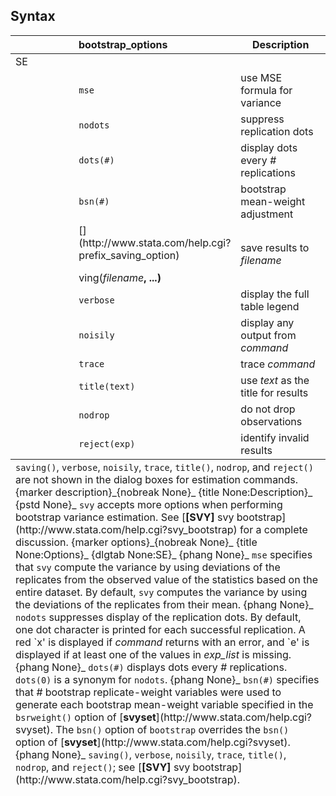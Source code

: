 ## Syntax

<table class="syntab">
<colgroup>
<col style="width: 33%" />
<col style="width: 33%" />
<col style="width: 33%" />
</colgroup>
<thead>
<tr class="header">
<th colspan="2">bootstrap_options</th>
<th>Description</th>
</tr>
</thead>
<tbody>
<tr class="odd section">
<td colspan="3">SE</td>
</tr>
<tr class="even">
<td class="normal"></td>
<td><code class="command" data-options="mse">mse</code></td>
<td>use MSE formula for variance</td>
</tr>
<tr class="odd">
<td class="normal"></td>
<td><code class="command" data-options="nodots">nodots</code></td>
<td>suppress replication dots</td>
</tr>
<tr class="even">
<td class="normal"></td>
<td><code class="command" data-options="dots(#)">dots(#)</code></td>
<td>display dots every <var class="command">#</var> replications</td>
</tr>
<tr class="odd">
<td class="normal"></td>
<td><code class="command" data-options="bsn(#)">bsn(#)</code></td>
<td>bootstrap mean-weight adjustment</td>
</tr>
<tr class="even">
<td class="normal"></td>
<td>[<strong></strong>](http://www.stata.com/help.cgi?prefix_saving_option)
<ul>
</ul>
ving(<var class="command">filename</var><strong>, ...)</strong></td>
<td>save results to <var class="command">filename</var></td>
</tr>
<tr class="odd">
<td class="normal"></td>
<td><code class="command" data-options="v">verbose</code></td>
<td>display the full table legend</td>
</tr>
<tr class="even">
<td class="normal"></td>
<td><code class="command" data-options="noi">noisily</code></td>
<td>display any output from <var class="command">command</var></td>
</tr>
<tr class="odd">
<td class="normal"></td>
<td><code class="command" data-options="tr">trace</code></td>
<td>trace <var class="command">command</var></td>
</tr>
<tr class="even">
<td class="normal"></td>
<td><code class="command" data-options="ti">title(text)</code></td>
<td>use <var class="command">text</var> as the title for results</td>
</tr>
<tr class="odd">
<td class="normal"></td>
<td><code class="command" data-options="nodrop">nodrop</code></td>
<td>do not drop observations</td>
</tr>
<tr class="even">
<td class="normal"></td>
<td><code class="command" data-options="reject(exp)">reject(exp)</code></td>
<td>identify invalid results</td>
</tr>
</tbody><tfoot>
<tr class="odd footnote">
<td colspan="3"><code class="command">saving()</code>, <code class="command">verbose</code>, <code class="command">noisily</code>, <code class="command">trace</code>, <code class="command">title()</code>, <code class="command">nodrop</code>, and <code class="command">reject()</code> are not shown in the dialog boxes for estimation commands. <span data-options="description">{marker description}_<span>{nobreak None}_ <span>{title None:Description}_ <span>{pstd None}_ <code class="command">svy</code> accepts more options when performing bootstrap variance estimation. See [<strong>[SVY]</strong> svy bootstrap](http://www.stata.com/help.cgi?svy_bootstrap) for a complete discussion. <span data-options="options">{marker options}_<span>{nobreak None}_ <span>{title None:Options}_ <span>{dlgtab None:SE}_ <span>{phang None}_ <code class="command" data-options="mse">mse</code> specifies that <code class="command">svy</code> compute the variance by using deviations of the replicates from the observed value of the statistics based on the entire dataset. By default, <code class="command">svy</code> computes the variance by using the deviations of the replicates from their mean. <span>{phang None}_ <code class="command" data-options="nodots">nodots</code> suppresses display of the replication dots. By default, one dot character is printed for each successful replication. A red `x' is displayed if <var class="command">command</var> returns with an error, and `e' is displayed if at least one of the values in <var class="command">exp_list</var> is missing. <span>{phang None}_ <code class="command" data-options="dots(#)">dots(#)</code> displays dots every <var class="command">#</var> replications. <code class="command">dots(0)</code> is a synonym for <code class="command">nodots</code>. <span>{phang None}_ <code class="command" data-options="bsn(#)">bsn(#)</code> specifies that <var class="command">#</var> bootstrap replicate-weight variables were used to generate each bootstrap mean-weight variable specified in the <code class="command" data-options="bsrweight()">bsrweight()</code> option of [<strong>svyset</strong>](http://www.stata.com/help.cgi?svyset). The <code class="command" data-options="bsn()">bsn()</code> option of <code class="command" data-options="bootstrap">bootstrap</code> overrides the <code class="command" data-options="bsn()">bsn()</code> option of [<strong>svyset</strong>](http://www.stata.com/help.cgi?svyset). <span>{phang None}_ <code class="command" data-options="saving()">saving()</code>, <code class="command" data-options="verbose">verbose</code>, <code class="command" data-options="noisily">noisily</code>, <code class="command" data-options="trace">trace</code>, <code class="command" data-options="title()">title()</code>, <code class="command" data-options="nodrop">nodrop</code>, and <code class="command" data-options="reject()">reject()</code>; see [<strong>[SVY]</strong> svy bootstrap](http://www.stata.com/help.cgi?svy_bootstrap).</td>
</tr>
</tfoot>

</table>
